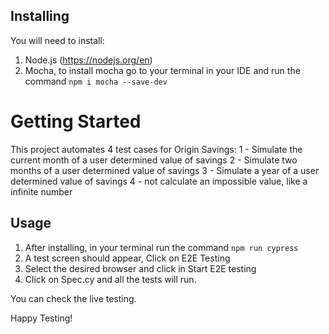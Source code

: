 
## Installing
You will need to install:

1. Node.js (https://nodejs.org/en)
2. Mocha, to install mocha go to your terminal in your IDE and run the command ``npm i mocha --save-dev``


# Getting Started

This project automates 4 test cases for Origin Savings:
1 - Simulate the current month of a user determined value of savings
2 - Simulate two months of a user determined value of savings
3 - Simulate a year of a user determined value of savings
4 - not calculate an impossible value, like a infinite number

## Usage

1. After installing, in your terminal run the command ``npm run cypress``
2. A test screen should appear, Click on E2E Testing
3. Select the desired browser and click in Start E2E testing
4. Click on Spec.cy and all the tests will run.

You can check the live testing.

Happy Testing!

